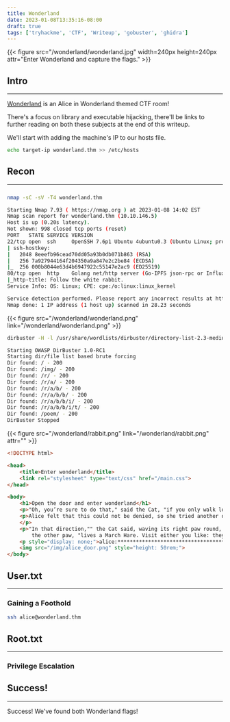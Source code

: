```yaml
---
title: Wonderland
date: 2023-01-08T13:35:16-08:00
draft: true
tags: ['tryhackme', 'CTF', 'Writeup', 'gobuster', 'ghidra']
---
```


{{< figure src="/wonderland/wonderland.jpg" width=240px height=240px attr="Enter Wonderland and capture the flags." >}}

## Intro

___

[Wonderland](http://tryhackme.com/room/wonderland) is an Alice in Wonderland themed CTF room!

There's a focus on library and executable hijacking, there'll be links to further reading on both these subjects at the end of this writeup.

We'll start with adding the machine's IP to our hosts file.

``` bash
echo target-ip wonderland.thm >> /etc/hosts
```

## Recon

___

### 

``` bash
nmap -sC -sV -T4 wonderland.thm
```

``` bash
Starting Nmap 7.93 ( https://nmap.org ) at 2023-01-08 14:02 EST
Nmap scan report for wonderland.thm (10.10.146.5)
Host is up (0.20s latency).
Not shown: 998 closed tcp ports (reset)
PORT   STATE SERVICE VERSION
22/tcp open  ssh     OpenSSH 7.6p1 Ubuntu 4ubuntu0.3 (Ubuntu Linux; protocol 2.0)
| ssh-hostkey: 
|   2048 8eeefb96cead70dd05a93b0db071b863 (RSA)
|   256 7a927944164f204350a9a847e2c2be84 (ECDSA)
|_  256 000b8044e63d4b6947922c55147e2ac9 (ED25519)
80/tcp open  http    Golang net/http server (Go-IPFS json-rpc or InfluxDB API)
|_http-title: Follow the white rabbit.
Service Info: OS: Linux; CPE: cpe:/o:linux:linux_kernel

Service detection performed. Please report any incorrect results at https://nmap.org/submit/ .
Nmap done: 1 IP address (1 host up) scanned in 28.23 seconds
```

{{< figure src="/wonderland/wonderland.png" link="/wonderland/wonderland.png" >}}


``` bash
dirbuster -H -l /usr/share/wordlists/dirbuster/directory-list-2.3-medium.txt -u http://wonderland.thm

```

``` bash
Starting OWASP DirBuster 1.0-RC1
Starting dir/file list based brute forcing
Dir found: / - 200
Dir found: /img/ - 200
Dir found: /r/ - 200
Dir found: /r/a/ - 200
Dir found: /r/a/b/ - 200
Dir found: /r/a/b/b/ - 200
Dir found: /r/a/b/b/i/ - 200
Dir found: /r/a/b/b/i/t/ - 200
Dir found: /poem/ - 200
DirBuster Stopped
```
{{< figure src="/wonderland/rabbit.png" link="/wonderland/rabbit.png" attr="" >}}


``` html
<!DOCTYPE html>

<head>
    <title>Enter wonderland</title>
    <link rel="stylesheet" type="text/css" href="/main.css">
</head>

<body>
    <h1>Open the door and enter wonderland</h1>
    <p>"Oh, you’re sure to do that," said the Cat, "if you only walk long enough."</p>
    <p>Alice felt that this could not be denied, so she tried another question. "What sort of people live about here?"
    </p>
    <p>"In that direction,"" the Cat said, waving its right paw round, "lives a Hatter: and in that direction," waving
        the other paw, "lives a March Hare. Visit either you like: they’re both mad."</p>
    <p style="display: none;">alice:**********************************************</p>
    <img src="/img/alice_door.png" style="height: 50rem;">
</body>
```


## User.txt

___

### Gaining a Foothold


``` bash
ssh alice@wonderland.thm
```

## Root.txt

___

### Privilege Escalation

## Success!

___

Success! We've found both Wonderland flags!

